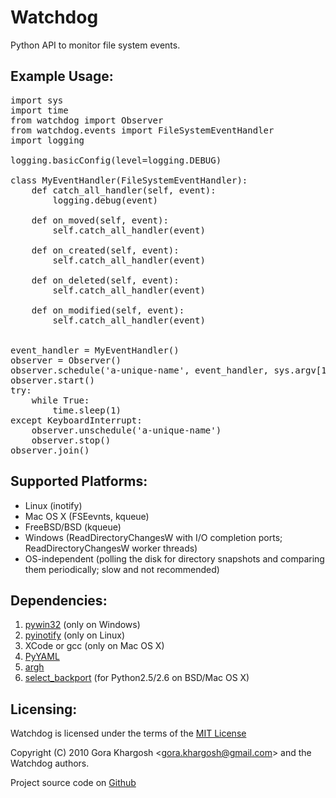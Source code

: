 Watchdog
========
Python API to monitor file system events.

Example Usage:
--------------

<pre>import sys
import time
from watchdog import Observer
from watchdog.events import FileSystemEventHandler
import logging

logging.basicConfig(level=logging.DEBUG)

class MyEventHandler(FileSystemEventHandler):
    def catch_all_handler(self, event):
        logging.debug(event)

    def on_moved(self, event):
        self.catch_all_handler(event)

    def on_created(self, event):
        self.catch_all_handler(event)

    def on_deleted(self, event):
        self.catch_all_handler(event)

    def on_modified(self, event):
        self.catch_all_handler(event)


event_handler = MyEventHandler()
observer = Observer()
observer.schedule('a-unique-name', event_handler, sys.argv[1:], recursive=True)
observer.start()
try:
    while True:
        time.sleep(1)
except KeyboardInterrupt:
    observer.unschedule('a-unique-name')
    observer.stop()
observer.join()</pre>


Supported Platforms:
--------------------

* Linux (inotify)
* Mac OS X (FSEevnts, kqueue)
* FreeBSD/BSD (kqueue)
* Windows (ReadDirectoryChangesW with I/O completion ports; ReadDirectoryChangesW worker threads)
* OS-independent (polling the disk for directory snapshots and comparing them periodically; slow and not recommended)


Dependencies:
-------------
1. [pywin32](http://sourceforge.net/projects/pywin32/) (only on Windows)
2. [pyinotify](http://github.com/seb-m/pyinotify) (only on Linux)
3. XCode or gcc (only on Mac OS X)
4. [PyYAML](http://www.pyyaml.org/)
5. [argh](http://pypi.python.org/pypi/argh)
6. [select_backport](http://pypi.python.org/pypi/select_backport/) (for Python2.5/2.6 on BSD/Mac OS X)

Licensing:
----------
Watchdog is licensed under the terms of the
[MIT License](http://www.opensource.org/licenses/mit-license.html)

Copyright (C) 2010 Gora Khargosh &lt;gora.khargosh@gmail.com&gt; and the Watchdog authors.

Project source code on [Github](http://github.com/gorakhargosh/watchdog)

